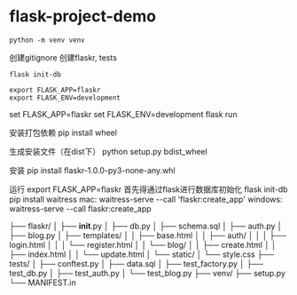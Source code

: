 # flask-project-demo

```
python -m venv venv
```

创建gitignore
创建flaskr, tests

```shell
flask init-db
```

```shell
export FLASK_APP=flaskr
export FLASK_ENV=development
```

set FLASK_APP=flaskr
set FLASK_ENV=development
flask run

安装打包依赖
pip install wheel

生成安装文件（在dist下）
python setup.py bdist_wheel

安装
pip install flaskr-1.0.0-py3-none-any.whl

运行
export FLASK_APP=flaskr
首先得通过flask进行数据库初始化
flask init-db
pip install waitress
mac: waitress-serve --call 'flaskr:create_app'
windows: waitress-serve --call flaskr:create_app


├── flaskr/
│   ├── __init__.py
│   ├── db.py
│   ├── schema.sql
│   ├── auth.py
│   ├── blog.py
│   ├── templates/
│   │   ├── base.html
│   │   ├── auth/
│   │   │   ├── login.html
│   │   │   └── register.html
│   │   └── blog/
│   │       ├── create.html
│   │       ├── index.html
│   │       └── update.html
│   └── static/
│       └── style.css
├── tests/
│   ├── conftest.py
│   ├── data.sql
│   ├── test_factory.py
│   ├── test_db.py
│   ├── test_auth.py
│   └── test_blog.py
├── venv/
├── setup.py
└── MANIFEST.in
